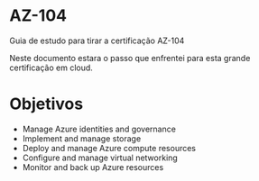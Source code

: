 # AZ-104

Guia de estudo para tirar a certificação AZ-104

Neste documento estara o passo que enfrentei para esta grande certificação em cloud.

# Objetivos

* Manage Azure identities and governance
* Implement and manage storage
* Deploy and manage Azure compute resources
* Configure and manage virtual networking
* Monitor and back up Azure resources

